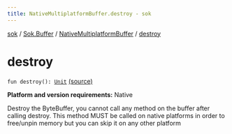```yaml
---
title: NativeMultiplatformBuffer.destroy - sok
---
```


[sok](../../index.html) / [Sok.Buffer](../index.html) / [NativeMultiplatformBuffer](index.html) / [destroy](./destroy.html)

# destroy

`fun destroy(): `[`Unit`](https://kotlinlang.org/api/latest/jvm/stdlib/kotlin/-unit/index.html) [(source)](https://github.com/SeekDaSky/Sok/tree/master/native/sok-native-linux/src/Sok/Buffer/NativeMultiplatformBuffer.kt#L308)

**Platform and version requirements:** Native

Destroy the ByteBuffer, you cannot call any method on the buffer after calling destroy. This method MUST be called on native platforms
in order to free/unpin memory but you can skip it on any other platform

